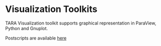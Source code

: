 # Visualization Toolkits

TARA Visualization toolkit supports graphical representation in ParaView, Python and Gnuplot.

Postscripts are available [here](../blob/master/PostScripts)
